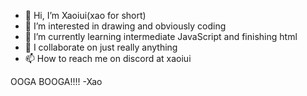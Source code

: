 
- 👋 Hi, I’m Xaoiui(xao for short)
- 👀 I’m interested in drawing and obviously coding
- 🌱 I’m currently learning intermediate JavaScript and finishing html
- 💞️ I collaborate on just really anything
- 📫 How to reach me on discord at xaoiui

<!---
0p3rat0r666/0p3rat0r666 is a ✨ special ✨ repository because its `README.md` (this file) appears on your GitHub profile.
You can click the Preview link to take a look at your changes.
--->
OOGA BOOGA!!!!
-Xao
